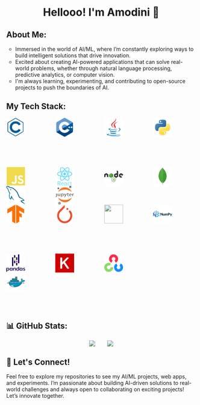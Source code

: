 <h1 align="center">Hellooo! I'm Amodini 👋</h1>

<h2> About Me:</h2>
<ul type="circle">
  <li>Immersed in the world of AI/ML, where I’m constantly exploring ways to build intelligent solutions that drive innovation. </li>
  <li>Excited about creating AI-powered applications that can solve real-world problems, whether through natural language processing, predictive analytics, or computer vision. </li>
  <li>I'm always learning, experimenting, and contributing to open-source projects to push the boundaries of AI. </li>
</ul>

<h2> My Tech Stack:</h2>
<div style="display: flex; flex-wrap: wrap; gap: 80px;"> <!-- Increased gap to 80px -->
  <!-- Programming Languages -->
  <img height="50px" width="50px" src="https://raw.githubusercontent.com/devicons/devicon/master/icons/c/c-line.svg" />
  <img height="50px" width="50px" src="https://raw.githubusercontent.com/devicons/devicon/master/icons/cplusplus/cplusplus-original.svg"/>
  <img height="50px" width="50px" src="https://raw.githubusercontent.com/devicons/devicon/master/icons/java/java-original.svg"/>
  <img height="50px" width="50px" src="https://raw.githubusercontent.com/devicons/devicon/master/icons/python/python-original.svg"/>
  <img height="50px" width="50px" src="https://raw.githubusercontent.com/devicons/devicon/master/icons/javascript/javascript-plain.svg" />
  <img height="50px" width="50px" src="https://raw.githubusercontent.com/devicons/devicon/master/icons/react/react-original-wordmark.svg" />
  <img height="50px" width="50px" src="https://raw.githubusercontent.com/devicons/devicon/master/icons/nodejs/nodejs-original-wordmark.svg" />
  <img height="50px" width="50px" src="https://raw.githubusercontent.com/devicons/devicon/master/icons/mongodb/mongodb-original.svg" />
</div>

<div style="display: flex; flex-wrap: wrap; gap: 80px;"> <!-- Increased gap to 80px -->
  <!-- Databases & Tools -->
  <img height="50px" width="50px" src="https://raw.githubusercontent.com/devicons/devicon/master/icons/mysql/mysql-original.svg"/>
  <img height="50px" width="50px" src="https://raw.githubusercontent.com/devicons/devicon/master/icons/jupyter/jupyter-original-wordmark.svg"/>
</div>

<div style="display: flex; flex-wrap: wrap; gap: 80px;"> <!-- Increased gap to 80px -->
  <!-- AI/ML & Data Science -->
  <img height="50px" width="50px" src="https://raw.githubusercontent.com/devicons/devicon/master/icons/tensorflow/tensorflow-original.svg" />
  <img height="50px" width="50px" src="https://raw.githubusercontent.com/devicons/devicon/master/icons/pytorch/pytorch-original.svg" />
  <img height="50px" width="50px" src="https://upload.wikimedia.org/wikipedia/commons/0/05/Scikit_learn_logo_small.svg" />
  <img height="50px" width="50px" src="https://raw.githubusercontent.com/devicons/devicon/master/icons/numpy/numpy-original-wordmark.svg" />
  <img height="50px" width="50px" src="https://raw.githubusercontent.com/devicons/devicon/master/icons/pandas/pandas-original-wordmark.svg"/>
  <img height="50px" width="50px" src="https://raw.githubusercontent.com/devicons/devicon/master/icons/keras/keras-original.svg" />
  <img height="50px" width="50px" src="https://raw.githubusercontent.com/devicons/devicon/master/icons/opencv/opencv-original.svg" />
</div>

<div style="display: flex; flex-wrap: wrap; gap: 80px;"> <!-- Increased gap to 80px -->
  <!-- MLOps Tools -->
  <img height="50px" width="50px" src="https://raw.githubusercontent.com/devicons/devicon/master/icons/docker/docker-original.svg" />
</div>

<br><br>

<h2>📊 GitHub Stats:</h2>
<div style="display: flex; justify-content: center; gap: 2rem;">
  <img src="https://github-readme-stats.vercel.app/api?username=amodinii&theme=dark&show_icons=true&count_private=true" />
  <img src="https://github-readme-stats.vercel.app/api/top-langs/?username=amodinii&theme=dark&layout=compact">
</div>

<h2>🔗 Let's Connect!</h2>
<p>Feel free to explore my repositories to see my AI/ML projects, web apps, and experiments. I’m passionate about building AI-driven solutions to real-world challenges and always open to collaborating on exciting projects! Let’s innovate together. </p>
